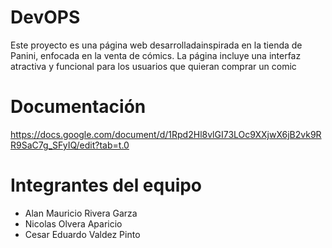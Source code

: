 # DevOPS
Este proyecto es una página web desarrolladainspirada en la tienda de Panini, enfocada en la venta de cómics. La página incluye una interfaz atractiva y funcional para los usuarios que quieran comprar un comic

# Documentación
https://docs.google.com/document/d/1Rpd2Hl8vlGI73LOc9XXjwX6jB2vk9RR9SaC7g_SFyIQ/edit?tab=t.0

# Integrantes del equipo
- Alan Mauricio Rivera Garza
- Nicolas Olvera Aparicio
- Cesar Eduardo Valdez Pinto
